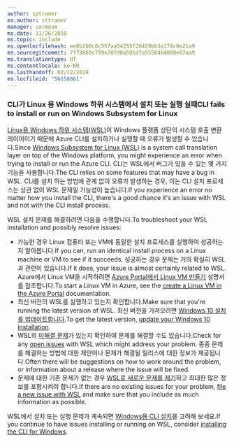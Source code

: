 ```yaml
---
author: sptramer
ms.author: sttramer
manager: carmonm
ms.date: 11/26/2018
ms.topic: include
ms.openlocfilehash: ee0b2b0c8c557aa54255f28429bb3a174c0e21a9
ms.sourcegitcommit: 7f79860c799e78fd8a591d7a5550464080e07aa9
ms.translationtype: HT
ms.contentlocale: ko-KR
ms.lasthandoff: 02/12/2019
ms.locfileid: "56158861"
---
```

### <a name="cli-fails-to-install-or-run-on-windows-subsystem-for-linux"></a><span data-ttu-id="1eaa2-101">CLI가 Linux 용 Windows 하위 시스템에서 설치 또는 실행 실패</span><span class="sxs-lookup"><span data-stu-id="1eaa2-101">CLI fails to install or run on Windows Subsystem for Linux</span></span>

<span data-ttu-id="1eaa2-102">[Linux용 Windows 하위 시스템(WSL)](/windows/wsl/about)이 Windows 플랫폼 상단의 시스템 호출 변환 레이어이기 때문에 Azure CLI를 설치하거나 실행할 때 오류가 발생할 수 있습니다.</span><span class="sxs-lookup"><span data-stu-id="1eaa2-102">Since [Windows Subsystem for Linux (WSL)](/windows/wsl/about) is a system call translation layer on top of the Windows platform, you might experience an error when trying to install or run the Azure CLI.</span></span> <span data-ttu-id="1eaa2-103">CLI는 WSL에서 버그가 있을 수 있는 몇 가지 기능을 사용합니다.</span><span class="sxs-lookup"><span data-stu-id="1eaa2-103">The CLI relies on some features that may have a bug in WSL.</span></span> <span data-ttu-id="1eaa2-104">CLI를 설치 하는 방법에 관계 없이 오류가 발생하는 경우, 이는 CLI 설치 프로세스는 상관 없이 WSL 문제일 가능성이 높습니다.</span><span class="sxs-lookup"><span data-stu-id="1eaa2-104">If you experience an error no matter how you install the CLI, there's a good chance it's an issue with WSL and not with the CLI install process.</span></span>

<span data-ttu-id="1eaa2-105">WSL 설치 문제를 해결하려면 다음을 수행합니다.</span><span class="sxs-lookup"><span data-stu-id="1eaa2-105">To troubleshoot your WSL installation and possibly resolve issues:</span></span>

* <span data-ttu-id="1eaa2-106">가능한 경우 Linux 컴퓨터 또는 VM에 동일한 설치 프로세스를 실행하여 성공하는지 알아봅니다.</span><span class="sxs-lookup"><span data-stu-id="1eaa2-106">If you can, run an identical install process on a Linux machine or VM to see if it succeeds.</span></span> <span data-ttu-id="1eaa2-107">성공하는 경우 문제는 거의 확실히 WSL과 관련이 있습니다.</span><span class="sxs-lookup"><span data-stu-id="1eaa2-107">If it does, your issue is almost certainly related to WSL.</span></span> <span data-ttu-id="1eaa2-108">Azure에서 Linux VM을 시작하려면 [Azure Portal에서 Linux VM 만들기](/azure/virtual-machines/linux/quick-create-portal) 설명서를 참조합니다.</span><span class="sxs-lookup"><span data-stu-id="1eaa2-108">To start a Linux VM in Azure, see the [create a Linux VM in the Azure Portal](/azure/virtual-machines/linux/quick-create-portal) documentation.</span></span>
* <span data-ttu-id="1eaa2-109">최신 버전의 WSL를 실행하고 있는지 확인합니다.</span><span class="sxs-lookup"><span data-stu-id="1eaa2-109">Make sure that you're running the latest version of WSL.</span></span> <span data-ttu-id="1eaa2-110">최신 버전을 가져오려면 [Windows 10 설치를 업데이트합니다](https://support.microsoft.com/help/4027667/windows-10-update).</span><span class="sxs-lookup"><span data-stu-id="1eaa2-110">To get the latest version, [update your Windows 10 installation](https://support.microsoft.com/help/4027667/windows-10-update).</span></span>
* <span data-ttu-id="1eaa2-111">WSL의 [미해결 문제](https://github.com/Microsoft/WSL/issues)가 있는지 확인하여 문제를 해결할 수도 있습니다.</span><span class="sxs-lookup"><span data-stu-id="1eaa2-111">Check for any [open issues](https://github.com/Microsoft/WSL/issues) with WSL which might address your problem.</span></span>
  <span data-ttu-id="1eaa2-112">종종 문제를 해결하는 방법에 대한 제안이나 문제가 해결될 릴리스에 대한 정보가 제공됩니다.</span><span class="sxs-lookup"><span data-stu-id="1eaa2-112">Often there will be suggestions on how to work around the problem, or information about a release where the issue will be fixed.</span></span>
* <span data-ttu-id="1eaa2-113">문제에 대한 기존 문제가 없는 경우 [WSL로 새로운 문제를 제기](https://github.com/Microsoft/WSL/issues/new)하고 최대한 많은 정보를 포함시켜야 합니다.</span><span class="sxs-lookup"><span data-stu-id="1eaa2-113">If there are no existing issues for your problem, [file a new issue with WSL](https://github.com/Microsoft/WSL/issues/new) and make sure that you include as much information as possible.</span></span>

<span data-ttu-id="1eaa2-114">WSL에서 설치 또는 실행 문제가 계속되면 [Windows용 CLI 설치](../install-azure-cli-windows.md)를 고려해 보세요.</span><span class="sxs-lookup"><span data-stu-id="1eaa2-114">If you continue to have issues installing or running on WSL, consider [installing the CLI for Windows](../install-azure-cli-windows.md).</span></span>
